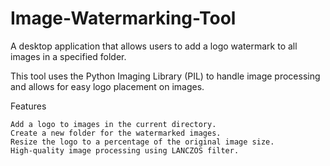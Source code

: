# Image-Watermarking-Tool
A desktop application that allows users to add a logo watermark to all images in a specified folder. 

This tool uses the Python Imaging Library (PIL) to handle image processing and allows for easy logo placement on images.

Features

    Add a logo to images in the current directory.
    Create a new folder for the watermarked images.
    Resize the logo to a percentage of the original image size.
    High-quality image processing using LANCZOS filter.




